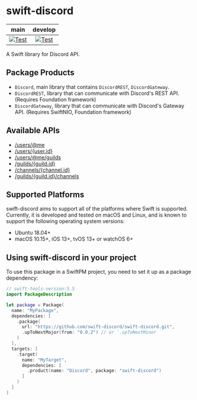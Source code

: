 # swift-discord

| **main** | **develop** |
|:---:|:---:|
| [![Test](https://github.com/swift-discord/swift-discord/actions/workflows/test.yml/badge.svg?branch=main)](https://github.com/swift-discord/swift-discord/actions/workflows/test.yml) | [![Test](https://github.com/swift-discord/swift-discord/actions/workflows/test.yml/badge.svg?branch=develop)](https://github.com/swift-discord/swift-discord/actions/workflows/test.yml) |

A Swift library for Discord API.

## Package Products

* `Discord`, main library that contains `DiscordREST`, `DiscordGateway`.
* `DiscordREST`, library that can communicate with Discord's REST API. (Requires Foundation framework)
* `DiscordGateway`, library that can communicate with Discord's Gateway API. (Requires SwiftNIO, Foundation framework)

## Available APIs

- [/users/@me](Sources/DiscordREST/User+API.swift#L15-L24)
- [/users/{user.id}](Sources/DiscordREST/User+API.swift#L28-L35)
- [/users/@me/guilds](Sources/DiscordREST/Guild+API.swift#L15-L24)
- [/guilds/{guild.id}](Sources/DiscordREST/Guild+API.swift#L28-L35)
- [/channels/{channel.id}](Sources/DiscordREST/Channel+API.swift#L15-L22)
- [/guilds/{guild.id}/channels](Sources/DiscordREST/Channel+API.swift#L26-L35)

## Supported Platforms

swift-discord aims to support all of the platforms where Swift is supported. Currently, it is developed and tested on macOS and Linux, and is known to support the following operating system versions:

* Ubuntu 18.04+
* macOS 10.15+, iOS 13+, tvOS 13+ or watchOS 6+

## Using **swift-discord** in your project

To use this package in a SwiftPM project, you need to set it up as a package dependency:

```swift
// swift-tools-version:5.5
import PackageDescription

let package = Package(
  name: "MyPackage",
  dependencies: [
    .package(
      url: "https://github.com/swift-discord/swift-discord.git", 
      .upToNextMajor(from: "0.0.2") // or `.upToNextMinor
    )
  ],
  targets: [
    .target(
      name: "MyTarget",
      dependencies: [
        .product(name: "Discord", package: "swift-discord")
      ]
    )
  ]
)
```
